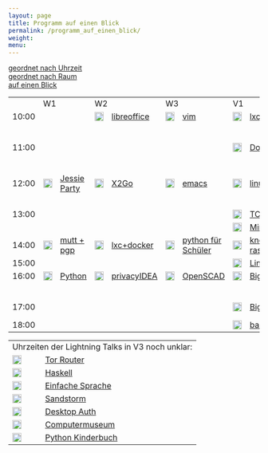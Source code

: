 ```yaml
---
layout: page
title: Programm auf einen Blick 
permalink: /programm_auf_einen_blick/
weight: 
menu: 
---
```

<a href="../programm/">geordnet nach Uhrzeit</a><br />
<a href="../programm_pro_raum/">geordnet nach Raum</a><br />
<a href="../programm_auf_einen_blick">auf einen Blick</a><br />

<table border="0">
<tr><td></td><td colspan="2">W1</td><td colspan="2">W2</td><td colspan="2">W3</td><td colspan="2">V1</td><td colspan="2">V2</td><td colspan="2">V3</td><td colspan="2">V4</td>

<tr><td>10:00</td>
<td></td><td></td>
<td><img height = "18" src="../images/workshop.svg"></td><td><a href="../programm/krug-libreoffice">libreoffice</a></td>
<td><img height = "18" src="../images/workshop.svg"></td><td><a href="../programm/zimmer-vim">vim</a></td>
<td><img height = "18" src="../images/talk.svg"></td><td><a href="../programm/brauner-lxc_docker1">lxc</a></td>
<td><img height = "18" src="../images/talk.svg"></td><td><a href="../programm/schiele-nixos">NixOS</a></td>
<td><img height = "18" src="../images/talk.svg"></td><td><a href="../programm/uebele-bitcoin">Bitcoin</a></td>
<td><img height = "18" src="../images/talk.svg"></td><td><a href="../programm/schroeder-tex">TeX</a></td>
</tr>

<tr><td></td>
<td></td><td></td>
<td></td><td></td>
<td></td><td></td>
<td></td><td></td>
<td></td><td></td>
<td><img height = "18" src="../images/talk.svg"></td><td><a href="../programm/weissensel-fish">fish</a></td>
<td></td><td></td>
</tr>

<tr><td>11:00</td>
<td></td><td></td>
<td></td><td></td>
<td></td><td></td>
<td><img height = "18" src="../images/talk.svg"></td><td><a href="../programm/yanar-lxc_docker2">Docker</a></td>
<td><img height = "18" src="../images/talk.svg"></td><td><a href="../programm/guckes-muttgpg_vortrag">mutt + gpg</a></td>
<td><img height = "18" src="../images/talk.svg"></td><td><a href="../programm/genannt-sshkey_distribution">ssh-key-distribution</a></td>
<td><img height = "18" src="../images/talk.svg"></td><td><a href="../programm/engelmann-lyx">lyx</a></td>
</tr>

<tr><td></td>
<td></td><td></td>
<td></td><td></td>
<td></td><td></td>
<td></td><td></td>
<td></td><td></td>
<td><img height = "18" src="../images/talk.svg"></td><td><a href="../programm/hofman-lug_berlin">LUG Berlin</a></td>
<td></td><td></td>
</tr>

<tr><td>12:00</td>
<td><img height = "18" src="../images/workshop.svg"></td><td><a href="../programm/mundt_nachbauer-jessie_party">Jessie Party</a></td>
<td><img height = "18" src="../images/workshop.svg"></td><td><a href="../programm/baur_graesing-x2go">X2Go</a></td>
<td><img height = "18" src="../images/workshop.svg"></td><td><a href="../programm/waelde-emacs">emacs</a></td>
<td><img height = "18" src="../images/talk.svg"></td><td><a href="../programm/schiebel-linuxmuster">linuxmuster.net</a></td>
<td><img height = "18" src="../images/talk.svg"></td><td><a href="../programm/kockler-puppet1">Puppet I</a></td>
<td></td><td></td>
<td><img height = "18" src="../images/talk.svg"></td><td><a href="../programm/imme-latex_verein">LaTeX im Verein</a></td>
</tr>

<tr><td></td>
<td></td><td></td>
<td></td><td></td>
<td></td><td></td>
<td></td><td></td>
<td></td><td></td>
<td></td><td></td>
<td><img height = "18" src="../images/talk.svg"></td><td><a href="../programm/kuestner_strohmaier-wueste_welle">Wueste Welle</a></td>
</tr>

<tr><td>13:00</td>
<td></td><td></td>
<td></td><td></td>
<td></td><td></td>
<td><img height = "18" src="../images/talk.svg"></td><td><a href="../programm/seidel-tcp_stealth">TCP Stealth</a></td>
<td><img height = "18" src="../images/talk.svg"></td><td><a href="../programm/gietz-openldap">openldap</a></td>
<td></td><td></td>
<td><img height = "18" src="../images/talk.svg"></td><td><a href="../programm/pfeifle-pandoc">pandoc</a></td>
</tr>

<tr><td></td>
<td></td><td></td>
<td></td><td></td>
<td></td><td></td>
<td><img height = "18" src="../images/talk.svg"></td><td><a href="../programm/reber-mirrorserver">Mirror Server</a></td>
<td></td><td></td>
<td></td><td></td>
<td></td><td></td>
</tr>

<tr><td>14:00</td>
<td><img height = "18" src="../images/workshop.svg"></td><td><a href="../programm/guckes-muttgpg_workshop">mutt + pgp</a></td>
<td><img height = "18" src="../images/workshop.svg"></td><td><a href="../programm/brauner_yanar-lxc_docker3">lxc+docker</a></td>
<td><img height = "18" src="../images/workshop.svg"></td><td><a href="../programm/blechschmidt-python_schueler">python f&uuml;r Sch&uuml;ler</a></td>
<td><img height = "18" src="../images/talk.svg"></td><td><a href="../programm/knopper-knoppix_raspi">knoppix auf raspi</a></td>
<td><img height = "18" src="../images/talk.svg"></td><td><a href="../programm/kockler-puppet2">Puppet II</a></td>
<td></td><td></td>
<td><img height = "18" src="../images/talk.svg"></td><td><a href="../programm/dinges-blender">Blender</a></td>
</tr>

<tr><td>15:00</td>
<td></td><td></td>
<td></td><td></td>
<td></td><td></td>
<td><img height = "18" src="../images/talk.svg"></td><td><a href="../programm/gantikow-verkehrte_welt">Linux im HPC</a></td>
<td><img height = "18" src="../images/talk.svg"></td><td><a href="../programm/blechschmidt-wireshark">Wireshark</a></td>
<td></td><td></td>
<td><img height = "18" src="../images/talk.svg"></td><td><a href="../programm/mundt-apt_install">apt install</a></td>
</tr>

<tr><td>16:00</td>
<td><img height = "18" src="../images/workshop.svg"></td><td><a href="../programm/hrenka-python">Python</a></td>
<td><img height = "18" src="../images/workshop.svg"></td><td><a href="../programm/koelbel-privacyidea">privacyIDEA</a></td>
<td><img height = "18" src="../images/workshop.svg"></td><td><a href="../programm/knopper-openscad">OpenSCAD</a></td>
<td><img height = "18" src="../images/talk.svg"></td><td><a href="../programm/flebbe-bigdata1">Big Data I</a></td>
<td><img height = "18" src="../images/talk.svg"></td><td><a href="../programm/behrla-lpic">LPIC</a></td>
<td><img height = "18" src="../images/talk.svg"></td><td><a href="../programm/schiele-aktuelles">Aktuelles...</a></td>
<td><img height = "18" src="../images/talk.svg"></td><td><a href="../programm/pfeifle-pdfkungfoo">PDFkungfoo</a></td>
</tr>

<tr><td></td>
<td></td><td></td>
<td></td><td></td>
<td></td><td></td>
<td></td><td></td>
<td><img height = "18" src="../images/talk.svg"></td><td><a href="../programm/hofman-surfen">Sicher Surfen</a></td>
<td></td><td></td>
<td></td><td></td>
</tr>

<tr><td>17:00</td>
<td></td><td></td>
<td></td><td></td>
<td></td><td></td>
<td><img height = "18" src="../images/talk.svg"></td><td><a href="../programm/goetz-bigdata2">Big Data II</a></td>
<td><img height = "18" src="../images/talk.svg"></td><td><a href="../programm/kemmer-network_steganographic">network steganography</a></td>
<td></td><td></td>
<td><img height = "18" src="../images/talk.svg"></td><td><a href="../programm/gantikow-elektroschrott">Elektroschrott?</a></td>
</tr>

<tr><td>18:00</td>
<td></td><td></td>
<td></td><td></td>
<td></td><td></td>
<td><img height = "18" src="../images/talk.svg"></td><td><a href="../programm/koenig-bash">bash</a></td>
<td></td><td></td>
<td></td><td></td>
<td></td><td></td>
</tr>
</table>


<table>
<tr><td colspan="2">Uhrzeiten der Lightning Talks in V3 noch unklar:</td></tr>
<tr><td><img height = "18" src="../images/lightning.svg"></td><td><a href="../programm/stadelmeier_wannenmacher-tor_router">Tor Router</a></td></tr>
<tr><td><img height = "18" src="../images/lightning.svg"></td><td><a href="../programm/blechschmidt-haskell">Haskell</a></td></tr>
<tr><td><img height = "18" src="../images/lightning.svg"></td><td><a href="../programm/helmle-einfache_sprache">Einfache Sprache</a></td></tr>
<tr><td><img height = "18" src="../images/lightning.svg"></td><td><a href="../programm/blechschmidt-sandstorm">Sandstorm</a></td></tr>
<tr><td><img height = "18" src="../images/lightning.svg"></td><td><a href="../programm/koelbel-desktop_auth">Desktop Auth</a></td></tr>
<tr><td><img height = "18" src="../images/talk.svg"></td><td><a href="../programm/klaeren-computermuseum">Computermuseum</a></td></tr>
<tr><td><img height = "18" src="../images/lightning.svg"></td><td><a href="../programm/willbold-python_kinder_buch">Python Kinderbuch</a></td></tr>
</table>
